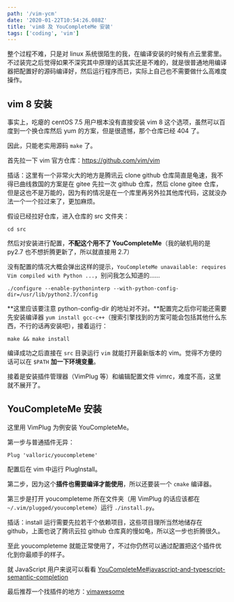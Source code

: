 ```yaml
---
path: '/vim-ycm'
date: '2020-01-22T10:54:26.088Z'
title: 'vim8 及 YouCompleteMe 安装'
tags: ['coding', 'vim']
---
```


整个过程不难，只是对 linux 系统很陌生的我，在编译安装的时候有点云里雾里。不过装完之后觉得如果不深究其中原理的话其实还是不难的，就是很普通地用编译器把配置好的源码编译好，然后运行程序而已，实际上自己也不需要做什么高难度操作。

## vim 8 安装

事实上，吃瘪的 centOS 7.5 用户根本没有直接安装 vim 8 这个选项，虽然可以百度到一个换仓库然后 yum 的方案，但是很遗憾，那个仓库已经 404 了。

因此，只能老实用源码 `make` 了。

首先拉一下 vim 官方仓库：https://github.com/vim/vim

插话：这里有一个非常火大的地方是腾讯云 clone github 仓库简直是龟速，我不得已曲线救国的方案是在 gitee 先拉一次 github 仓库，然后 clone gitee 仓库，但是这也不是万能的，因为有的情况是在一个库里再另外拉其他库代码，这就没办法一个一个拉过来了，更加麻烦。

假设已经拉好仓库，进入仓库的 src 文件夹：

```
cd src
```

然后对安装进行配置，**不配这个用不了 YouCompleteMe**（我的破机用的是 py2.7 也不想折腾更新了，所以就直接用 2.7）

没有配置的情况大概会弹出这样的提示，`YouCompleteMe unavailable: requires Vim compiled with Python ...`，别问我怎么知道的……

```
./configure --enable-pythoninterp --with-python-config-dir=/usr/lib/python2.7/config
```

**这里应该要注意 python-config-dir 的地址对不对。**配置完之后你可能还需要先安装编译器 `yum install gcc-c++`（搜索引擎找到的方案可能会包括其他什么东西，不行的话再安装吧），接着运行：

```
make && make install
```

编译成功之后直接在 `src` 目录运行 `vim` 就能打开最新版本的 vim。觉得不方便的话可以在 `$PATH` **加一下环境变量**。

接着是安装插件管理器（VimPlug 等）和编辑配置文件 vimrc，难度不高，这里就不展开了。

## YouCompleteMe 安装

这里用 VimPlug 为例安装 YouCompleteMe。

第一步与普通插件无异：

```
Plug 'valloric/youcompleteme'
```

配置后在 vim 中运行 PlugInstall。

第二步，因为这个**插件也需要编译才能使用**，所以还要装一个 `cmake` 编译器。

第三步是打开 youcompleteme 所在文件夹（用 VimPlug 的话应该都在 `~/.vim/plugged/youcompleteme`）运行 `./install.py`。

插话：install 运行需要先拉若干个依赖项目，这些项目理所当然地储存在 github，上面也说了腾讯云拉 github 仓库真的慢如龟，所以这一步也折腾很久。

至此 youcompleteme 就能正常使用了，不过你仍然可以通过配置把这个插件优化到你最顺手的样子。

就 JavaScript 用户来说可以看看 [YouCompleteMe#javascript-and-typescript-semantic-completion](https://github.com/ycm-core/YouCompleteMe#javascript-and-typescript-semantic-completion)

最后推荐一个找插件的地方：[vimawesome](https://vimawesome.com/)
